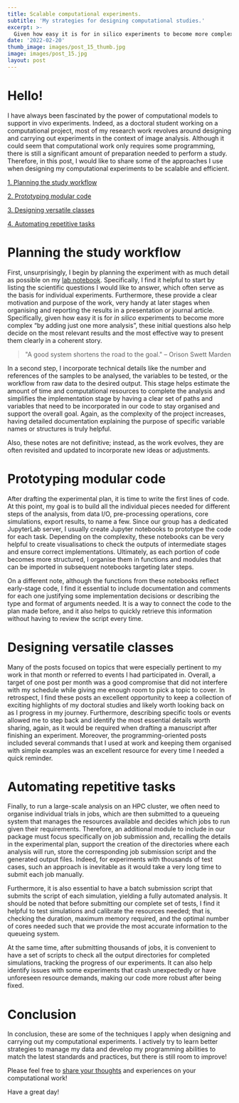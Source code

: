 ```yaml
---
title: Scalable computational experiments.
subtitle: 'My strategies for designing computational studies.'
excerpt: >-
  Given how easy it is for in silico experiments to become more complex 'by adding just one more analysis', these initial questions also help decide on the most relevant results and the most effective way to present them clearly in a coherent story.
date: '2022-02-20'
thumb_image: images/post_15_thumb.jpg
image: images/post_15.jpg
layout: post
---
```


# Hello!

I have always been fascinated by the power of computational models to support in vivo experiments. Indeed, as a doctoral student working on a computational project, most of my research work revolves around designing and carrying out experiments in the context of image analysis. Although it could seem that computational work only requires some programming, there is still a significant amount of preparation needed to perform a study. Therefore, in this post, I would like to share some of the approaches I use when designing my computational experiments to be scalable and efficient.


[1. Planning the study workflow](#workflow_notes)

[2. Prototyping modular code](#modular_code)

[3. Designing versatile classes](#master_class)

[4. Automating repetitive tasks](#repetition)


# <a name="workflow_notes">Planning the study workflow</a>

First, unsurprisingly, I begin by planning the experiment with as much detail as possible on my [lab notebook](https://franciscomcm.github.io/blog/four-tools-for-personal-productivity/#the_hub). Specifically, I find it helpful to start by listing the scientific questions I would like to answer, which often serve as the basis for individual experiments. Furthermore, these provide a clear motivation and purpose of the work, very handy at later stages when organising and reporting the results in a presentation or journal article. Specifically, given how easy it is for *in silico* experiments to become more complex “by adding just one more analysis”, these initial questions also help decide on the most relevant results and the most effective way to present them clearly in a coherent story.

> "A good system shortens the road to the goal." – Orison Swett Marden

In a second step, I incorporate technical details like the number and references of the samples to be analysed, the variables to be tested, or the workflow from raw data to the desired output. This stage helps estimate the amount of time and computational resources to complete the analysis and simplifies the implementation stage by having a clear set of paths and variables that need to be incorporated in our code to stay organised and support the overall goal. Again, as the complexity of the project increases, having detailed documentation explaining the purpose of specific variable names or structures is truly helpful.


Also, these notes are not definitive; instead, as the work evolves, they are often revisited and updated to incorporate new ideas or adjustments.


# <a name="modular_code">Prototyping modular code</a>

After drafting the experimental plan, it is time to write the first lines of code. At this point, my goal is to build all the individual pieces needed for different steps of the analysis, from data I/O, pre-processing operations, core simulations, export results, to name a few. Since our group has a dedicated JupyterLab server, I usually create Jupyter notebooks to prototype the code for each task. Depending on the complexity, these notebooks can be very helpful to create visualisations to check the outputs of intermediate stages and ensure correct implementations. Ultimately, as each portion of code becomes more structured, I organise them in functions and modules that can be imported in subsequent notebooks targeting later steps.

On a different note, although the functions from these notebooks reflect early-stage code, I find it essential to include documentation and comments for each one justifying some implementation decisions or describing the type and format of arguments needed. It is a way to connect the code to the plan made before, and it also helps to quickly retrieve this information without having to review the script every time.


# <a name="master_class">Designing versatile classes</a>

Many of the posts focused on topics that were especially pertinent to my work in that month or referred to events I had participated in. Overall, a target of one post per month was a good compromise that did not interfere with my schedule while giving me enough room to pick a topic to cover. In retrospect, I find these posts an excellent opportunity to keep a collection of exciting highlights of my doctoral studies and likely worth looking back on as I progress in my journey. Furthermore, describing specific tools or events allowed me to step back and identify the most essential details worth sharing, again, as it would be required when drafting a manuscript after finishing an experiment. Moreover, the programming-oriented posts included several commands that I used at work and keeping them organised with simple examples was an excellent resource for every time I needed a quick reminder.


# <a name="repetition">Automating repetitive tasks</a>

Finally, to run a large-scale analysis on an HPC cluster, we often need to organise individual trials in jobs, which are then submitted to a queueing system that manages the resources available and decides which jobs to run given their requirements. Therefore, an additional module to include in our package must focus specifically on job submission and, recalling the details in the experimental plan, support the creation of the directories where each analysis will run, store the corresponding job submission script and the generated output files. Indeed, for experiments with thousands of test cases, such an approach is inevitable as it would take a very long time to submit each job manually.

Furthermore, it is also essential to have a batch submission script that submits the script of each simulation, yielding a fully automated analysis. It should be noted that before submitting our complete set of tests, I find it helpful to test simulations and calibrate the resources needed; that is, checking the duration, maximum memory required, and the optimal number of cores needed such that we provide the most accurate information to the queueing system.

At the same time, after submitting thousands of jobs, it is convenient to have a set of scripts to check all the output directories for completed simulations, tracking the progress of our experiments. It can also help identify issues with some experiments that crash unexpectedly or have unforeseen resource demands, making our code more robust after being fixed.


# Conclusion

In conclusion, these are some of the techniques I apply when designing and carrying out my computational experiments. I actively try to learn better strategies to manage my data and develop my programming abilities to match the latest standards and practices, but there is still room to improve!

Please feel free to [share your thoughts](https://twitter.com/_franciscomcm) and experiences on your computational work!

Have a great day!
